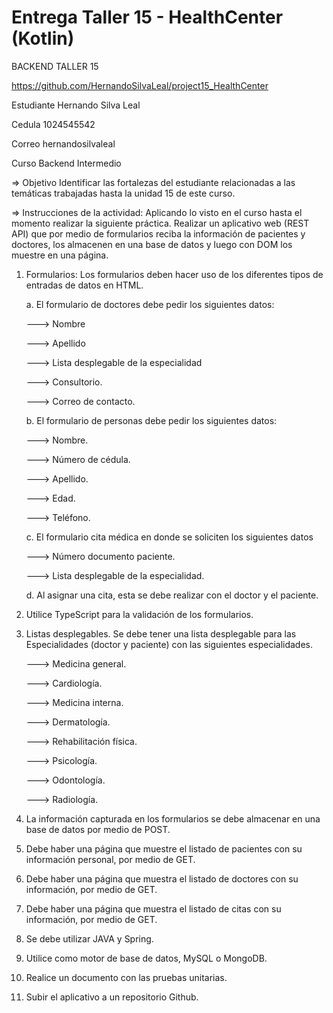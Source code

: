 # Entrega Taller 15 - HealthCenter (Kotlin)

BACKEND TALLER 15 

https://github.com/HernandoSilvaLeal/project15_HealthCenter

Estudiante Hernando Silva Leal

Cedula 1024545542

Correo hernandosilvaleal

Curso Backend Intermedio

=> Objetivo
Identificar las fortalezas del estudiante relacionadas a las temáticas trabajadas hasta la unidad 15 de este curso.

=> Instrucciones de la actividad: 
Aplicando lo visto en el curso hasta el momento realizar la siguiente práctica. Realizar un aplicativo web (REST API)  que por medio de formularios reciba la información de pacientes y doctores, los almacenen en una base de datos y luego con DOM los muestre en una página.

1. Formularios: Los formularios deben hacer uso de los diferentes tipos de entradas de datos en HTML.

   a. El formulario de doctores debe pedir los siguientes datos:
   
      ---> Nombre
   
      ---> Apellido
   
      ---> Lista desplegable de la especialidad
   
      ---> Consultorio.
   
      ---> Correo de contacto.
   
   
   b. El formulario de personas debe pedir los siguientes datos:
   
      ---> Nombre.
   
      ---> Número de cédula.
   
      ---> Apellido.
   
      ---> Edad.
   
      ---> Teléfono.
   
   
   c. El formulario cita médica en donde se soliciten los siguientes datos
   
      ---> Número documento paciente.
   
      ---> Lista desplegable de la especialidad.
   
   d. Al asignar una cita, esta se debe realizar con el doctor y el paciente.

3. Utilice TypeScript para la validación de los formularios.

4. Listas desplegables. Se debe tener una lista desplegable para las Especialidades (doctor y paciente) con las siguientes especialidades.

   ---> Medicina general.
   
   ---> Cardiología.
   
   ---> Medicina interna.
   
   ---> Dermatología.
   
   ---> Rehabilitación física.
   
   ---> Psicología.
   
   ---> Odontología.
   
   ---> Radiología.
   

4. La información capturada en los formularios se debe almacenar en una base de datos por medio de POST.

5. Debe haber una página que muestre el listado de pacientes con su información personal, por medio de GET.

6. Debe haber una página que muestra el listado de doctores  con su información, por medio de GET.

7. Debe haber una página que muestra el listado de citas con su información, por medio de GET.

8. Se debe utilizar JAVA y Spring.

9. Utilice como motor de base de datos, MySQL o MongoDB.

10. Realice un documento con las pruebas unitarias.

11. Subir el aplicativo a un repositorio Github.
